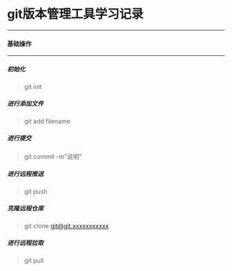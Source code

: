 # git版本管理工具学习记录  
---
#### 基础操作  
---
##### 初始化  
>git init  

##### 进行添加文件  
> git add filename  

##### 进行提交  
>git commit -m"说明"  

##### 进行远程推送  
>git push

##### 克隆远程仓库  
>git clone git@git.xxxxxxxxxxx  

##### 进行远程拉取
>git pull

